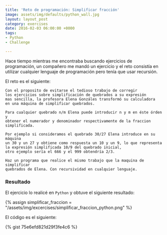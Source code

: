 ```yaml
---
title: 'Reto de programación: Simplificar fracción'
image: assets/img/defaults/python_wall.jpg
layout: layout_post
category: exercises
date: 2016-02-03 06:00:00 +0000
tags:
- Python
- Challenge

---
```

Hace tiempo mientras me encontraba buscando ejercicios de programación, un compañero me mandó un ejercicio y el reto consistía en utilizar cualquier lenguaje de programación pero tenía que usar recursión.

El reto es el siguiente: 

```
Con el proposito de evitarse el tedioso trabajo de corregir
los ejercicios sobre simplificación de quebrados a su expresión
mas sencilla, la profesora Elena Gonzáles transformó su calculadora
en una máquina de simplificar quebrados. 

Para cualquier quebrado n/m Elena puede introducir n y m en éste órden y 
obtener el numerador y denominador respectivamente de la fraccion simplificada. 

Por ejemplo si consideramos el quebrado 30/27 Elena introduce en su máquina 
un 30 y un 27 y obtiene como respuesta un 10 y un 9, lo que representa 
la expresión simplificada 10/9 del quebrado inicial, 
otro ejemplo sería el 666 y el 999 obtendría 2/3.

Haz un programa que realice el mismo trabajo que la maquina de simplificar
quebrados de Elena. Con recursividad en cualquier lenguaje.
```

### Resultado

El ejercicio lo realicé en `Python` y obtuve el siguiente resultado: 

{% assign simplificar_fraccion = "/assets/img/excercises/simplificar_fraccion_python.png" %}
<a href="{{ site.baseurl }}{{ simplificar_fraccion }}">
  <img class="img__responsive" src="{{ site.baseurl }}{{ simplificar_fraccion }}" alt="">
</a>

El código es el siguiente:

{% gist 75e6efd821d29f3fe4c6 %}